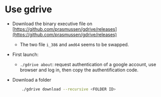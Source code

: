 
# Use gdrive

- Download the binary executive file on [https://github.com/prasmussen/gdrive/releases](https://github.com/prasmussen/gdrive/releases)
    - The two file `i_386` and `amd64` seems to be swapped.

- First launch:
    - `./gdrive about`: request authentication of a google account, use browser and log in, then copy the authentification code.

- Download a folder
    ```sh
        ./gdrive download --recursive <FOLDER ID>
    ```
